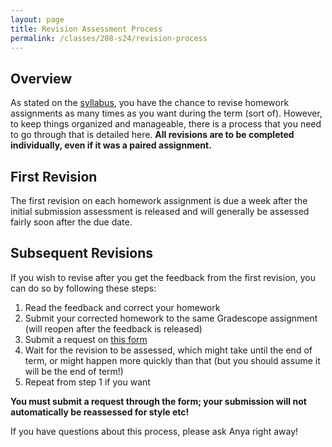 ```yaml
---
layout: page
title: Revision Assessment Process
permalink: /classes/208-s24/revision-process
---
```


## Overview
As stated on the [syllabus](syllabus), you have the chance to revise homework assignments as many times as you want during the term (sort of). 
However, to keep things organized and manageable, there is a process that you need to go through that is detailed here.
**All revisions are to be completed individually, even if it was a paired assignment.**

## First Revision
The first revision on each homework assignment is due a week after the initial submission assessment is released and will generally be assessed fairly soon after the due date.

## Subsequent Revisions
If you wish to revise after you get the feedback from the first revision, you can do so by following these steps:
1. Read the feedback and correct your homework
2. Submit your corrected homework to the same Gradescope assignment (will reopen after the feedback is released)
3. Submit a request on [this form](https://docs.google.com/forms/d/e/1FAIpQLSeuTbUXW6jZ6sdediTiYnRjapFHS-1I-os9LdWsUoxmsWLCGw/viewform?usp=sf_link)
4. Wait for the revision to be assessed, which might take until the end of term, or might happen more quickly than that (but you should assume it will be the end of term!)
5. Repeat from step 1 if you want

**You must submit a request through the form; your submission will not automatically be reassessed for style etc!**

If you have questions about this process, please ask Anya right away!
